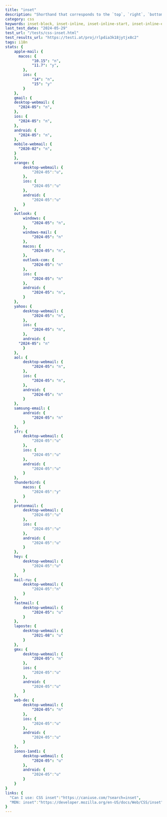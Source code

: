 ```yaml
---
title: "inset"
description: "Shorthand that corresponds to the `top`, `right`, `bottom`, and/or `left` properties"
category: css
keywords: inset-block, inset-inline, inset-inline-start, inset-inline-end, inset-block-start, inset-block-end
last_test_date: "2024-05-29"
test_url: "/tests/css-inset.html"
test_results_url: "https://testi.at/proj/rlpdia3k18jytjx8c2"
tags: i18n
stats: {
	apple-mail: {
	  macos: {
			"10.15": "n",
			"11.7": "y",
		},
		ios: {
			"14": "n",
			"15": "y"
		}
	},
	gmail: {
    desktop-webmail: {
      "2024-05": "n",
    },
    ios: {
      "2024-05": "n",
    },
    android: {
      "2024-05": "n",
    },
    mobile-webmail: {
      "2020-02": "n",
    }
	},
	orange: {
		desktop-webmail: {
			"2024-05":"u",
		},
		ios: {
			"2024-05":"u"
		},
		android: {
			"2024-05":"u"
		}
	},
	outlook: {
		windows: {
			"2024-05": "n",
		},
		windows-mail: {
			"2024-05": "n"
		},
		macos: {
			"2024-05": "n",
		},
		outlook-com: {
			"2024-05": "n"
		},
		ios: {
			"2024-05": "n"
		},
		android: {
			"2024-05": "n",
		}
	},
	yahoo: { 
		desktop-webmail: {
			"2024-05": "n",
		},
		ios: {
			"2024-05": "n",
		},
		android: {
      "2024-05": "n"
		}
	},
	aol: {
		desktop-webmail: {
			"2024-05": "n",
		},
		ios: {
			"2024-05": "n",
		},
		android: {
			"2024-05": "n"
		}
	},
	samsung-email: {
		android: {
			"2024-05": "n"
		}
	},
	sfr: {
		desktop-webmail: {
			"2024-05":"u"
		},
		ios: {
			"2024-05":"u"
		},
		android: {
			"2024-05":"u"
		}
	},
	thunderbird: {
		macos: {
			"2024-05":"y"
		}
	},
	protonmail: {
		desktop-webmail: {
			"2024-05":"u"
		},
		ios: {
			"2024-05":"u"
		},
		android: {
			"2024-05":"u"
		}
	},
	hey: {
		desktop-webmail: {
			"2024-05":"u"
		}
	},
	mail-ru: {
		desktop-webmail: {
			"2024-05":"n"
		}
	},
	fastmail: {
		desktop-webmail: {
			"2024-05": "u"
		}
	},
	laposte: {
		desktop-webmail: {
			"2021-08": "u"
		}
	},
	gmx: {
		desktop-webmail: {
			"2024-05": "n"
		},
		ios: {
			"2024-05":"u"
		},
		android: {
			"2024-05":"u"
		}
	},
	web-de: {
		desktop-webmail: {
			"2024-05": "n"
		},
		ios: {
			"2024-05":"u"
		},
		android: {
			"2024-05":"u"
		}
	},
	ionos-1and1: {
		desktop-webmail: {
			"2024-05": "u"
		},
		android: {
			"2024-05":"u"
		}
	}
}
links: {
  "Can I use: CSS inset":"https://caniuse.com/?search=inset",
  "MDN: inset":"https://developer.mozilla.org/en-US/docs/Web/CSS/inset"
}
---
```

